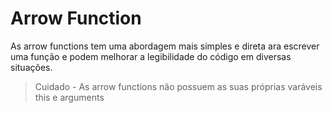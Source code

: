 # Arrow Function
 As arrow functions tem uma abordagem mais simples e direta ara escrever uma função e podem melhorar a legibilidade do código em diversas situações.

 > Cuidado - As arrow functions não possuem as suas próprias varáveis this e arguments


